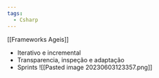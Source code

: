 ```yaml
---
tags:
  - Csharp
---
```

[[Frameworks Ageis]] 
* Iterativo e incremental
* Transparencia, inspeção e adaptação
* Sprints
![[Pasted image 20230603123357.png]]